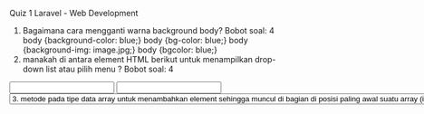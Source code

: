 Quiz 1 Laravel - Web Development

1. Bagaimana cara mengganti warna background body?
Bobot soal: 4
body {background-color: blue;}
body {bg-color: blue;}
body {background-img: image.jpg;}
body {bgcolor: blue;}
2. manakah di antara element HTML berikut untuk menampilkan drop-down list atau pilih menu ?
Bobot soal: 4
<input type="dropdown">
<input type="list">
<select><option>
<list>
3. metode pada tipe data array untuk menambahkan element sehingga muncul di bagian di posisi paling awal suatu array (indeks 0) ?
Bobot soal: 4
push()
pop()
unshift()
shift()
4. Bagaimana cara untuk menangkap event pada element form di bawah ini ketika disubmit menggunakan DOM Javascript dan melakukan suatu function eventHandler ?
Bobot soal: 4 
formSignUp.onsubmit(eventHandler)
formSignUp.on("submit", eventHandler)
formSignUp.addEventListener("signup", eventHandler)
formSignUp.addEventListener("submit", eventHandler)
5. Bagaimana cara membuat selector dengan DOM Javascript untuk element di bawah ini ?
Bobot soal: 4 
document.getElementsById("signup")
document.getElementById("signup")
document.getElementsByClassName("form")
document.getElementsByTagName("signup")
6. Bagaimana statement IF yang benar di Javascript untuk mengecek apakah suatu variabel i bernilai sama dengan 5?
Bobot soal: 4
if(i = 5)
if (i == 5)
if i == 5 then
if i = 5
7. Bagaimana cara membuat function yang benar di Javascript?
Bobot soal: 4
function : myFunction()
function myFunction()
function = myFunction()
8. Bagaimanakah statement IF yang benar di Javascript untuk mengecek apakah suatu variabel i bernilai lebih besar sama dengan 5?
Bobot soal: 4
if (i >= 5)
if (i != 5)
if (i <= 5)
if (i > 5)
9. Bagaimana mengakses elemen pada array berikut yang bernilai "jerapah" ?
Bobot soal: 4 
animals[1][0]
animals[1]["jerapah"]
animals[0][1]
animals[1][1]
10. Cara membuat tag <li> menyamping ?
Bobot soal: 4
li { text-decoration: none;}
li { bullets : none;}
li { align: left;}
li { display: inline; }
11. class pada Bootstrap yang dapat menyusun dua elemen pada suatu div sehingga dua elemen tersebut terpasang di masing-masing ujung dari div tersebut (contohnya satu di ujung kanan dan satu di ujung kiri)?
Bobot soal: 4
.display-flex.justify-content-end
.d-flex.float-end
.d-flex.justify-content-between
.d-flex.justify-content-end
12. metode pada tipe data string yang dipakai untuk mengekstraksi atau mengambil kata "code" dari kata "Sanbercode"?
Bobot soal: 4
substr(6,4)
substring(6,4)
substring(6,9)
substr(7,4)
13. Cara yang benar untuk membuat list di HTML
Bobot soal: 4
<list> <list>
<list> <li>
<li> <li>
<ul> <li>
14. penempatan posisi script Javascript agar dapat berjalan di halaman web yaitu ditempatkan di element di bawah ini ?
Bobot soal: 4
hanya di dalam <body>
hanya di dalam <head>
dapat di dalam <head> atau <body>
setelah tag penutup </body>
15. cara yang benar menjalankan suatu function kalikan() dengan menerima dua parameter angka?
Bobot soal: 4
kalikan(2) kalikan(5)
kalikan(2,5)
kalikan(2)(5)
2.kalikan(5)
16. Di Javascript, operator apa yang digunakan untuk perbandingan nilai sekaligus perbandingan kesamaan tipe datanya ?
Bobot soal: 4
||
==
===
&&
17. Bagaimana cara deklarasi sebuah tipe data array di Javascript?
Bobot soal: 4
var colors = 1 = ("red"), 2 = ("green"), 3 = ("blue")
var colors = "red", "green", "blue"
var colors = ["red", "green", "blue"]
var colors = (1:"red", 2:"green", 3:"blue")
18. bagaimanakah cara yang tepat untuk memasangkan link eksternal CSS di halaman HTML?
Bobot soal: 4
<stylesheet>mystyle.css</stylesheet>
<link rel="stylesheet" type="text/css" href="mystyle.css">
<style src="mystyle.css">
19. manakah class pada Bootstrap untuk menampilkan kotak besar yang berisi gambar/tulisan dan menarik perhatian?
Bobot soal: 4
.bigbox
.jumbotron
.nav
20. Manakah di antara element berikut yang merupakan bagian dari element <table>
Bobot soal: 4
<table><tr><td>
<table><head><tfoot>
<table><tr><tt>
<table><thead><tl>
21. bagaimana cara menambahkan warna pada semua element <h1> ?
Bobot soal: 4
h1.all {background-color:#FFFFFF;}
h1 {background-color:#FFFFFF;}
all.h1 {background-color:#FFFFFF;}
22. bagaimanakah memulai looping menggunakan while yang benar?
Bobot soal: 4
while i = 1 to 10
while (i <= 10)
while (i <= 10; i++)
while(i = 1; i<=10; i++)
23. Manakah cara yang paling tepat untuk menampilkan gambar di HTML?
Bobot soal: 4
<img href="image.gif" alt="MyImage">
<img src="image.gif" alt="MyImage">
<image src="image.gif" alt="MyImage">
<img alt="MyImage">image.gif</img>
24. bagaimana cara untuk mengganti tulisan di elemen paragraf yang tertulis "Pekanan" diubah menjadi "Quiz 1" dengan manipulasi DOM ?
Bobot soal: 4 
Tulis jawaban di sini
25. bagaimana cara menghilangkan garis bawah pada hyperlink?
Bobot soal: 4 
